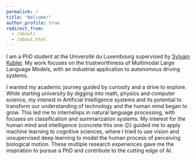 ```yaml
---
permalink: /
title: "Welcome!"
author_profile: true
redirect_from: 
  - /about/
  - /about.html
---
```


I am a PhD student at the Université du Luxembourg supervised by [Sylvain Kubler](sylvainkubler.fr). My work focuses on the trustworthiness of Multimodal Large Language Models, with an industrial application to autonomous driving systems.

I wanted my academic journey guided by curiosity and a drive to explore. While starting university by digging into math, physics and computer science, my interest in Artificial Intelligence systems and its potential to transform our understanding of technology and the human mind began to grow. This led me to internships in natural language processing, with focuses on classification and summarization systems. My interest for the human mind and intelligence (concrete this one :wink:) guided me to apply machine learning to cognitive sciences, where I tried to use vision and unsupervised deep learning to model the human process of perceiving biological motion. These multiple research experiences gave me the inspiration to pursue a PhD and contribute to the cutting edge of AI.